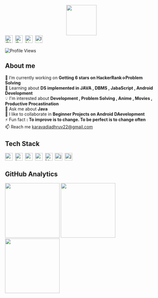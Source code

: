 <div id="header" align="center">
  <img src="https://media.giphy.com/media/M9gbBd9nbDrOTu1Mqx/giphy.gif" width="100"/>
</div>
<a href="https://www.github.com/DhruvKaravadiya" target="_blank"><img src="https://img.shields.io/badge/GitHub-100000?style=flat&logo=github&logoColor=white" alt="GitHub Badge" height="25"></a>&nbsp;
<a href="mailto:Dhruv Karavadiya@gmail.com" target="_blank"><img src="https://img.shields.io/badge/Gmail-D14836?style=flat&logo=gmail&logoColor=white" alt="Gmail Badge" height="25"></a>&nbsp;
<a href="https://www.linkedin.com/in/DhruvKaravadiya" target="_blank"><img src="https://img.shields.io/badge/LinkedIn-0077B5?style=flat&logo=linkedin&logoColor=white" alt="LinkedIn Badge" height="25"></a>&nbsp;
<a href="ttps://www.instagram.com/dhruv_karavadiya" target="_blank"><img src="https://img.shields.io/badge/Instagram-E4405F?style=flat&logo=instagram&logoColor=white" alt="Instagram Badge" height="25"></a>&nbsp;

![Profile Views](https://komarev.com/ghpvc/?username=DhruvKaravadiya&theme=tokyonight&color=brightgreen&style=flat&label=Profile+Views)

## About me
🔭&nbsp;I’m currently working on **Getting 6 stars on HackerRank->Problem Solving**
<br/>🌱&nbsp;Learning about **DS implemented in JAVA , DBMS , JabaScript , Android Development**
<br/>💡&nbsp;I'm interested about **Development , Problem Solving , Anime , Movies , Productive Procastination**
<br/>💬&nbsp;Ask me about **Java**
<br/>🤝&nbsp;I like to collaborate in **Beginner Projects on Android DAevelopment**
<br/>⚡&nbsp;Fun fact **: To improve is to change. To be perfect is to change often**
<br/>📫&nbsp;Reach me [karavadiadhruv22@gmail.com](mailto:karavadiadhruv22@gmail.com)

## Tech Stack
<img src="https://img.shields.io/badge/Android-05122A?style=flat&logo=android" alt="android Badge" height="25">&nbsp;
<img src="https://img.shields.io/badge/Bootstrap-05122A?style=flat&logo=bootstrap" alt="bootstrap Badge" height="25">&nbsp;
<img src="https://img.shields.io/badge/C-05122A?style=flat&logo=c" alt="c Badge" height="25">&nbsp;
<img src="https://img.shields.io/badge/Canva-05122A?style=flat&logo=canva" alt="canva Badge" height="25">&nbsp;
<img src="https://img.shields.io/badge/Html5-05122A?style=flat&logo=html5" alt="html5 Badge" height="25">&nbsp;
<img src="https://img.shields.io/badge/Java-05122A?style=flat&logo=java" alt="java Badge" height="25">&nbsp;
<img src="https://img.shields.io/badge/Javascript-05122A?style=flat&logo=javascript" alt="javascript Badge" height="25">&nbsp;

## GitHub Analytics
<div>
<img height="180em" src="https://github-readme-stats.vercel.app/api?username=DhruvKaravadiya&theme=tokyonight&show_icons=true&count_private=true&hide=stars,commits">
<img height="180em" src="https://github-readme-stats.vercel.app/api/top-langs/?username=DhruvKaravadiya&theme=tokyonight&layout=compact&langs_count=5">
<img height="180em" src="https://github-readme-streak-stats.herokuapp.com/?user=DhruvKaravadiya&theme=tokyonight">
</div>
